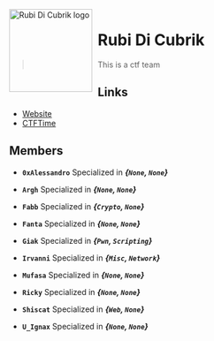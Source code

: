 <img width="150" height="150" align="left" style="float: left; margin: 0 10px 0 0;" alt="Rubi Di Cubrik logo" src="">

# Rubi Di Cubrik

> This is a ctf team

##

## Links
*   [Website](http://rubidicubrik.it)
*   [CTFTime](https://ctftime.org/team/168156)

## Members
-   **`0xAlessandro`** Specialized in ***{`None`, `None`}***
*   **`Argh`** Specialized in ***{`None`, `None`}***
-   **`Fabb`** Specialized in ***{`Crypto`, `None`}***
*   **`Fanta`** Specialized in ***{`None`, `None`}***
-   **`Giak`** Specialized in ***{`Pwn`, `Scripting`}***
*   **`Irvanni`** Specialized in ***{`Misc`, `Network`}***
-   **`Mufasa`** Specialized in ***{`None`, `None`}***
*   **`Ricky`** Specialized in ***{`None`, `None`}***
-   **`Shiscat`** Specialized in ***{`Web`, `None`}***
*   **`U_Ignax`** Specialized in ***{`None`, `None`}***
